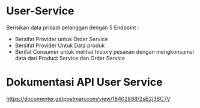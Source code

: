 # User-Service 

Berisikan data pribadi pelanggan dengan 5 Endpoint :

- Bersifat Provider untuk Order Service
- Bersifat Provider Untuk Data produk
- Berifat Consumer untuk melihat history pesanan dengan mengkonsumsi data dari Product Service dan Order Service

# Dokumentasi API User Service
https://documenter.getpostman.com/view/18402888/2sB2j3BC7V
